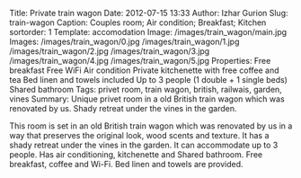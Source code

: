 Title: Private train wagon
Date: 2012-07-15 13:33
Author: Izhar Gurion
Slug: train-wagon
Caption: Couples room; Air condition; Breakfast; Kitchen
sortorder: 1
Template: accomodation
Image: /images/train_wagon/main.jpg
Images: /images/train_wagon/0.jpg
        /images/train_wagon/1.jpg
        /images/train_wagon/2.jpg
        /images/train_wagon/3.jpg
        /images/train_wagon/4.jpg
        /images/train_wagon/5.jpg
Properties: Free breakfast
            Free WiFi
            Air condition
            Private kitchenette with free coffee and tea
            Bed linen and towels included
            Up to 3 people (1 double + 1 single beds)
            Shared bathroom
Tags: privet room, train wagon, british, railwais, garden, vines
Summary: Unique privet room in a old British train wagon which was renovated by us. Shady retreat under the vines in the garden.

This room is set in an old British train wagon which was renovated by us in a way that preserves the original look, wood scents and texture.
It has a shady retreat under the vines in the garden.
It can accommodate up to 3 people. Has air conditioning, kitchenette and Shared bathroom.
Free breakfast, coffee and Wi-Fi. Bed linen and towels are provided.
